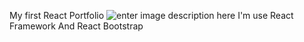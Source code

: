 My first React Portfolio 
![enter image description here](https://cdn.discordapp.com/attachments/909122374492889148/1111273873179148339/image.png)
I'm use React Framework And React Bootstrap
